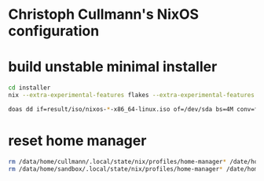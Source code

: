 # Christoph Cullmann's NixOS configuration

# build unstable minimal installer

```zsh
cd installer
nix --extra-experimental-features flakes --extra-experimental-features nix-command build .#nixosConfigurations.exampleIso.config.system.build.isoImage

doas dd if=result/iso/nixos-*-x86_64-linux.iso of=/dev/sda bs=4M conv=fsync
```

# reset home manager

```zsh
rm /data/home/cullmann/.local/state/nix/profiles/home-manager* /date/home/cullmann/.local/state/home-manager/gcroots/current-home
rm /data/home/sandbox/.local/state/nix/profiles/home-manager* /date/home/sandbox/.local/state/home-manager/gcroots/current-home
```
